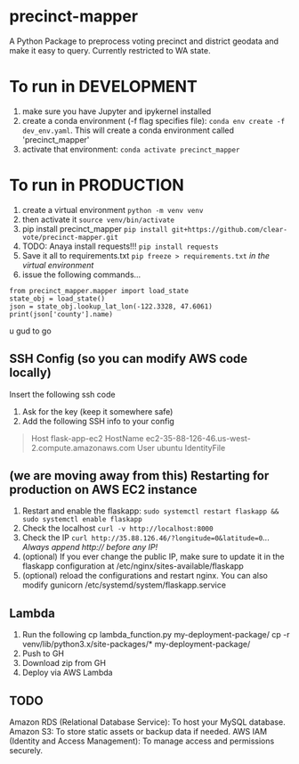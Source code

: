 # precinct-mapper
A Python Package to preprocess voting precinct and district geodata and make it easy to query. Currently restricted to WA state.

# To run in DEVELOPMENT
1. make sure you have Jupyter and ipykernel installed
2. create a conda environment (-f flag specifies file): `conda env create -f dev_env.yaml`. This will create a conda environment called 'precinct_mapper'
3. activate that environment: `conda activate precinct_mapper`

# To run in PRODUCTION
1. create a virtual environment `python -m venv venv`
2. then activate it `source venv/bin/activate`
3. pip install precinct_mapper `pip install git+https://github.com/clear-vote/precinct-mapper.git`
4. TODO: Anaya install requests!!! `pip install requests`
5. Save it all to requirements.txt `pip freeze > requirements.txt` *in the virtual environment*
6. issue the following commands...
```
from precinct_mapper.mapper import load_state
state_obj = load_state()
json = state_obj.lookup_lat_lon(-122.3328, 47.6061)
print(json['county'].name)

```
u gud to go

## SSH Config (so you can modify AWS code locally)
Insert the following ssh code
1. Ask for the key (keep it somewhere safe)
2. Add the following SSH info to your config
> Host flask-app-ec2
>     HostName ec2-35-88-126-46.us-west-2.compute.amazonaws.com
>     User ubuntu
>     IdentityFile <your-key-name-here>

## (we are moving away from this) Restarting for production on AWS EC2 instance
1. Restart and enable the flaskapp: `sudo systemctl restart flaskapp && sudo systemctl enable flaskapp`
2. Check the localhost `curl -v http://localhost:8000`
3. Check the IP `curl http://35.88.126.46/?longitude=0&latitude=0`... *Always append http:// before any IP!*
4. (optional) If you ever change the public IP, make sure to update it in the flaskapp configuration at /etc/nginx/sites-available/flaskapp
5. (optional) reload the configurations and restart nginx. You can also modify gunicorn /etc/systemd/system/flaskapp.service

## Lambda
1. Run the following
cp lambda_function.py my-deployment-package/
cp -r venv/lib/python3.x/site-packages/* my-deployment-package/
2. Push to GH
3. Download zip from GH
4. Deploy via AWS Lambda

## TODO
Amazon RDS (Relational Database Service): To host your MySQL database.
Amazon S3: To store static assets or backup data if needed.
AWS IAM (Identity and Access Management): To manage access and permissions securely.
